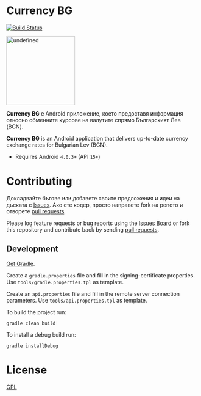 Currency BG
=========================

[![Build Status](https://travis-ci.org/vexelon-dot-net/currencybg.app.svg?branch=master)](https://travis-ci.org/vexelon-dot-net/currencybg.app)

<a href='https://play.google.com/store/apps/details?id=net.vexelon.currencybg.app&utm_source=global_co&utm_medium=prtnr&utm_content=Mar2515&utm_campaign=PartBadge&pcampaignid=MKT-Other-global-all-co-prtnr-py-PartBadge-Mar2515-1'><img alt='undefined' src='https://play.google.com/intl/en_us/badges/images/generic/bg_badge_web_generic.png' width="180px"/></a>

**Currency BG** е Android приложение, което предоставя информация относно обменните курсове на валутите спрямо Българският Лев (BGN).

**Currency BG** is an Android application that delivers up-to-date currency exchange rates for Bulgarian Lev (BGN).

  * Requires Android `4.0.3+` (API `15+`)

# Contributing

Докладвайте бъгове или добавете своите предложения и идеи на дъската с [Issues](https://github.com/vexelon-dot-net/currencybg.app/issues). Ако сте кодер, просто направете fork на репото и отворете [pull requests](https://github.com/vexelon-dot-net/currencybg.app/pulls).

Please log feature requests or bug reports using the [Issues Board](https://github.com/vexelon-dot-net/currencybg.app/issues) or fork this repository and contribute back by sending [pull requests](https://github.com/vexelon-dot-net/currencybg.app/pulls).

## Development

[Get Gradle](https://gradle.org/install).

Create a `gradle.properties` file and fill in the signing-certificate properties.
Use `tools/gradle.properties.tpl` as template.

Create an `api.properties` file and fill in the remote server connection parameters.
Use `tools/api.properties.tpl` as template.

To build the project run:

    gradle clean build

To install a debug build run:

    gradle installDebug

# License

[GPL](LICENSE)
